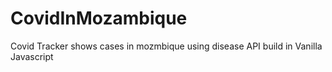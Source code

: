 # CovidInMozambique
Covid Tracker shows cases in mozmbique using disease API build in Vanilla Javascript
